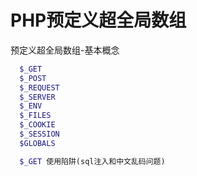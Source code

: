 # PHP预定义超全局数组

预定义超全局数组-基本概念
```php
  $_GET
  $_POST
  $_REQUEST
  $_SERVER
  $_ENV
  $_FILES
  $_COOKIE
  $_SESSION
  $GLOBALS

  $_GET 使用陷阱(sql注入和中文乱码问题)

```